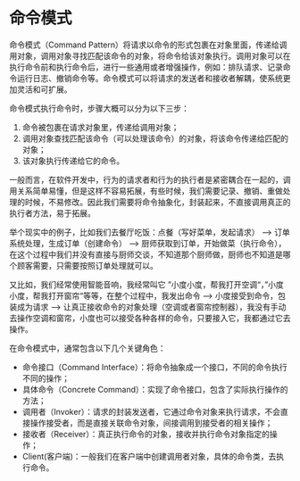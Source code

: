 # 命令模式

命令模式（Command Pattern）将请求以命令的形式包裹在对象里面，传递给调用对象，调用对象寻找匹配该命令的对象，将命令给该对象执行。调用对象可以在执行命令前和执行命令后，进行一些通用或者增强操作，例如：排队请求、记录命令运行日志、撤销命令等。命令模式可以将请求的发送者和接收者解耦，使系统更加灵活和可扩展。

命令模式执行命令时，步骤大概可以分为以下三步：

1. 命令被包裹在请求对象里，传递给调用对象；
2. 调用对象查找匹配该命令（可以处理该命令）的对象，将该命令传递给匹配的对象；
3. 该对象执行传递给它的命令。

一般而言，在软件开发中，行为的请求者和行为的执行者是紧密耦合在一起的，调用关系简单易懂，但是这样不容易拓展，有些时候，我们需要记录、撤销、重做处理的时候，不易修改。因此我们需要将命令抽象化，封装起来，不直接调用真正的执行者方法，易于拓展。

举个现实中的例子，比如我们去餐厅吃饭：点餐（写好菜单，发起请求） --> 订单系统处理，生成订单（创建命令） --> 厨师获取到订单，开始做菜（执行命令），在这个过程中我们并没有直接与厨师交谈，不知道那个厨师做，厨师也不知道是哪个顾客需要，只需要按照订单处理就可以。

又比如，我们经常使用智能音响，我经常叫它 ”小度小度，帮我打开空调“，”小度小度，帮我打开窗帘“等等，在整个过程中，我发出命令 --> 小度接受到命令，包装成为请求 --> 让真正接收命令的对象处理（空调或者窗帘控制器），我没有手动去操作空调和窗帘，小度也可以接受各种各样的命令，只要接入它，我都通过它去操作。

在命令模式中，通常包含以下几个关键角色：

- 命令接口（Command Interface）：将命令抽象成一个接口，不同的命令执行不同的操作；
- 具体命令（Concrete Command）：实现了命令接口，包含了实际执行操作的方法；
- 调用者（Invoker）：请求的封装发送者，它通过命令对象来执行请求，不会直接操作接受者，而是直接关联命令对象，间接调用到接受者的相关操作；
- 接收者（Receiver）：真正执行命令的对象，接收并执行命令对象指定的操作；
- Client(客户端)：一般我们在客户端中创建调用者对象，具体的命令类，去执行命令。
